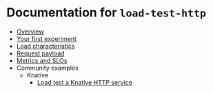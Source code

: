# Documentation for `load-test-http`

- [Overview](https://iter8.tools/0.8/tutorials/load-test-http/overview/)
- [Your first experiment](https://iter8.tools/0.8/getting-started/your-first-experiment/)
- [Load characteristics](https://iter8.tools/0.8/tutorials/load-test-http/loadcharacteristics/)
- [Request payload](https://iter8.tools/0.8/tutorials/load-test-http/payload/)
- [Metrics and SLOs](https://iter8.tools/0.8/tutorials/load-test-http/metricsandslos/)
- Community examples
  - Knative
    - [Load test a Knative HTTP service](https://iter8.tools/0.8/tutorials/load-test-http/community/knative/loadtest/)
